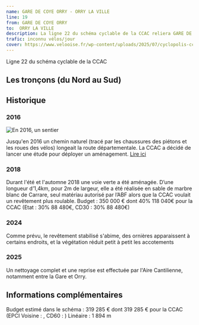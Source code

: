 ```yaml
---
name: GARE DE COYE ORRY - ORRY LA VILLE
line: 19
from: GARE DE COYE ORRY 
to:  ORRY LA VILLE 
description: La ligne 22 du schéma cyclable de la CCAC reliera GARE DE COYE ORRY  à ORRY LA VILLE 
trafic: inconnu vélos/jour
cover: https://www.velooise.fr/wp-content/uploads/2025/07/cyclopolis-ccac-22.jpg
---
```

Ligne 22 du schéma cyclable de la CCAC  
## Les tronçons (du Nord au Sud)

## Historique
### 2016
![En 2016, un sentier](https://www.velooise.fr/wp-content/uploads/2025/08/20160201.le_parisien.jpg)

Jusqu'en 2016 un chemin naturel (tracé par les chaussures des piétons et les roues des vélos) longeait la route départementale. La CCAC a décidé de lancer une étude pour déployer un aménagement. [Lire ici](https://www.velooise.fr/2017/08/23/une-voie-verte-entre-orry-la-ville-et-coye-la-foret/)
### 2018
Durant l'été et l'automne 2018 une voie verte a été aménagée. D’une longueur d’1,4km, pour 2m de largeur, elle a été
réalisée en sable de marbre blanc de Carrare, seul matériau autorisé par l’ABF alors que la CCAC voulait un
revêtement plus roulable. 
Budget : 350 000 € dont 40% 118 040€ pour la CCAC (Etat : 30% 88 480€, CD30 : 30% 88 480€)
### 2024
Comme prévu, le revêtement stabilisé s'abime, des ornières apparaissent à certains endroits, et la végétation réduit petit à petit les accotements
### 2025 
Un nettoyage complet et une reprise est effectuée par l'Aire Cantilienne, notamment entre la Gare et Orry.
## Informations complémentaires

Budget estimé dans le schéma : 319 285 € dont 319 285 € pour la CCAC (EPCI Voisine : , CD60 : )
Linéaire : 1 894 m


